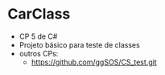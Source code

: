 # CarClass
- CP 5 de C#
- Projeto básico para teste de classes
- outros CPs:
  - https://github.com/ggSOS/CS_test.git
